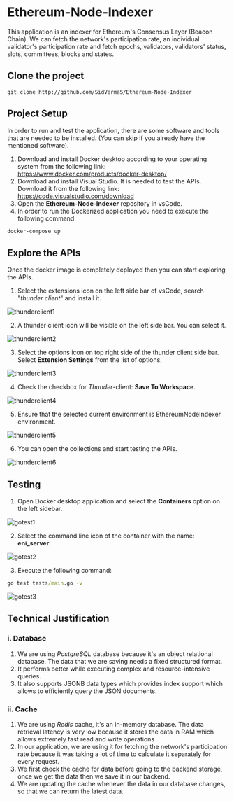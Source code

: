 # Ethereum-Node-Indexer
This application is an indexer for Ethereum's Consensus Layer (Beacon Chain). We can fetch the network's participation rate, an individual validator's participation rate and fetch epochs, validators, validators' status, slots, committees, blocks and states.

## Clone the project
```
git clone http://github.com/SidVermaS/Ethereum-Node-Indexer
```

## Project Setup
In order to run and test the application, there are some software and tools that are needed to be installed. (You can skip if you already have the mentioned software).

1. Download and install Docker desktop according to your operating system from the following link: 
https://www.docker.com/products/docker-desktop/
2. Download and install Visual Studio. It is needed to test the APIs. Download it from the following link:
https://code.visualstudio.com/download
3. Open the **Ethereum-Node-Indexer** repository in vsCode.
4. In order to run the Dockerized application you need to execute the following command
```cmd
docker-compose up
```

## Explore the APIs
Once the docker image is completely deployed then you can start exploring the APIs.
1. Select the extensions icon on the left side bar of vsCode, search "*thunder client*" and install it.

![thunderclient1](./meta/screenshots/thunderclient1.png)

2. A thunder client icon will be visible on the left side bar. You can select it.

![thunderclient2](./meta/screenshots/thunderclient2.png)

3. Select the options icon on top right side of the thunder client side bar. Select **Extension Settings** from the list of options.

![thunderclient3](./meta/screenshots/thunderclient3.png)

4. Check the checkbox for *Thunder*-client: **Save To Workspace**.

![thunderclient4](./meta/screenshots/thunderclient4.png)

5. Ensure that the selected current environment is EthereumNodeIndexer environment. 

![thunderclient5](./meta/screenshots/thunderclient5.png)

6. You can open the collections and start testing the APIs.

![thunderclient6](./meta/screenshots/thunderclient6.png)

## Testing
1. Open Docker desktop application and select the **Containers** option on the left sidebar.

![gotest1](./meta/screenshots/gotest1.png)

2. Select the command line icon of the container with the name: **eni_server**.

![gotest2](./meta/screenshots/gotest2.png)

3. Execute the following command:
```cmd
go test tests/main.go -v
```

![gotest3](./meta/screenshots/gotest3.png)

## Technical Justification
### i. Database
1. We are using *PostgreSQL* database because it's an object relational database. The data that we are saving needs a fixed structured format.
3. It performs better while executing complex and resource-intensive queries.
4. It also supports JSONB data types which provides index support which allows to efficiently query the JSON documents.

### ii. Cache
1. We are using *Redis* cache, it's an in-memory database. The data retrieval latency is very low because it stores the data in RAM which allows extremely fast read and write operations
2. In our application, we are using it for fetching the network's participation rate because it was taking a lot of time to calculate it separately for every request. 
3. We first check the cache for data before going to the backend storage, once we get the data then we save it in our backend.
4. We are updating the cache whenever the data in our database changes, so that we can return the latest data.